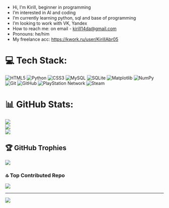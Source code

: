 -  Hi, I’m Kirill, beginner in programming 
-  I’m interested in AI and coding
-  I’m currently learning python, sql and base of programming
-  I’m looking to work with VK, Yandex
-  How to reach me: on email -  kirill14da@gmail.com 
-  Pronouns: he/him 
-  My freelance acc: https://kwork.ru/user/KirillAbr05


# 💻 Tech Stack:
![HTML5](https://img.shields.io/badge/html5-%23E34F26.svg?style=for-the-badge&logo=html5&logoColor=white) ![Python](https://img.shields.io/badge/python-3670A0?style=for-the-badge&logo=python&logoColor=ffdd54) ![CSS3](https://img.shields.io/badge/css3-%231572B6.svg?style=for-the-badge&logo=css3&logoColor=white) ![MySQL](https://img.shields.io/badge/mysql-4479A1.svg?style=for-the-badge&logo=mysql&logoColor=white) ![SQLite](https://img.shields.io/badge/sqlite-%2307405e.svg?style=for-the-badge&logo=sqlite&logoColor=white) ![Matplotlib](https://img.shields.io/badge/Matplotlib-%23ffffff.svg?style=for-the-badge&logo=Matplotlib&logoColor=black) ![NumPy](https://img.shields.io/badge/numpy-%23013243.svg?style=for-the-badge&logo=numpy&logoColor=white) ![Git](https://img.shields.io/badge/git-%23F05033.svg?style=for-the-badge&logo=git&logoColor=white) ![GitHub](https://img.shields.io/badge/github-%23121011.svg?style=for-the-badge&logo=github&logoColor=white) ![PlayStation Network](https://img.shields.io/badge/PSN-%230070D1.svg?style=for-the-badge&logo=Playstation&logoColor=white) ![Steam](https://img.shields.io/badge/steam-%23000000.svg?style=for-the-badge&logo=steam&logoColor=white)
# 📊 GitHub Stats:
![](https://github-readme-stats.vercel.app/api?username=KirAbr5&theme=dark&hide_border=false&include_all_commits=true&count_private=true)<br/>
![](https://nirzak-streak-stats.vercel.app/?user=KirAbr5&theme=dark&hide_border=false)<br/>
![](https://github-readme-stats.vercel.app/api/top-langs/?username=KirAbr5&theme=dark&hide_border=false&include_all_commits=true&count_private=true&layout=compact)

## 🏆 GitHub Trophies
![](https://github-profile-trophy.vercel.app/?username=KirAbr5&theme=radical&no-frame=false&no-bg=true&margin-w=4)

### 🔝 Top Contributed Repo
![](https://github-contributor-stats.vercel.app/api?username=KirAbr5&limit=5&theme=dark&combine_all_yearly_contributions=true)

---
[![](https://visitcount.itsvg.in/api?id=KirAbr5&icon=0&color=0)](https://visitcount.itsvg.in)

<!-- Proudly created with GPRM ( https://gprm.itsvg.in ) -->
<!---
KirAbr5/KirAbr5 is a ✨ special ✨ repository because its `README.md` (this file) appears on your GitHub profile.
You can click the Preview link to take a look at your changes.
--->
